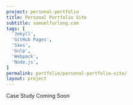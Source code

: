 ```yaml
---
project: personal-portfolio
title: Personal Portfolio Site
subtitle: samuelfurlong.com
tags: [
  'Jekyll',
  'GitHub Pages',
  'Sass',
  'Gulp',
  'Webpack',
  'Node.js',
]
permalink: portfolio/personal-portfolio-site/
layout: project
---
```

Case Study Coming Soon
